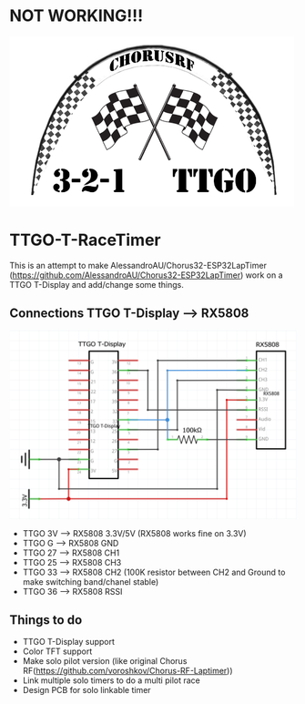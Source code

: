 
# NOT WORKING!!!


<img src="img/Logo.png" width="500">

# TTGO-T-RaceTimer 

This is an attempt to make AlessandroAU/Chorus32-ESP32LapTimer (https://github.com/AlessandroAU/Chorus32-ESP32LapTimer) work on a 
TTGO T-Display and add/change some things.

## Connections TTGO T-Display --> RX5808

![alt text](img/schema.png)

- TTGO 3V       -->     RX5808 3.3V/5V (RX5808 works fine on 3.3V)
- TTGO G        -->     RX5808 GND
- TTGO 27       -->     RX5808 CH1
- TTGO 25       -->     RX5808 CH3
- TTGO 33       -->     RX5808 CH2 (100K resistor between CH2 and Ground to make switching band/chanel stable)
- TTGO 36       -->     RX5808 RSSI

## Things to do

- TTGO T-Display support
- Color TFT support
- Make solo pilot version (like original Chorus RF(https://github.com/voroshkov/Chorus-RF-Laptimer))
- Link multiple solo timers to do a multi pilot race
- Design PCB for solo linkable timer
